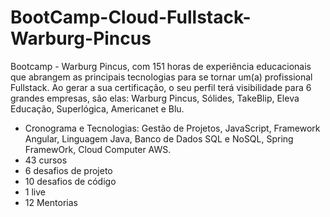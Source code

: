 # BootCamp-Cloud-Fullstack-Warburg-Pincus
Bootcamp - Warburg Pincus, com 151 horas de experiência educacionais que abrangem as principais tecnologias para se tornar um(a) profissional Fullstack. Ao gerar a sua certificação, o seu perfil terá visibilidade para 6 grandes empresas, são elas: Warburg Pincus, Sólides, TakeBlip, Eleva Educação, Superlógica, Americanet e Blu.
- Cronograma e Tecnologias: Gestão de Projetos, JavaScript, Framework Angular, Linguagem Java, Banco de Dados SQL e NoSQL, Spring FramewOrk, Cloud Computer AWS.
- 43 cursos
- 6 desafios de projeto
- 10 desafios de código
- 1 live
- 12 Mentorias
<img src="">
